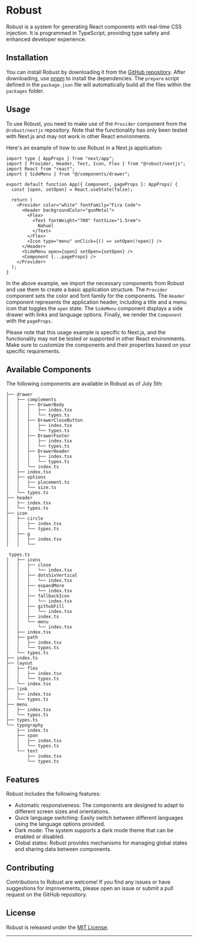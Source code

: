 # Robust

Robust is a system for generating React components with real-time CSS injection. It is programmed in TypeScript, providing type safety and enhanced developer experience.

## Installation

You can install Robust by downloading it from the [GitHub repository](https://github.com/nahuelRosas/Robust.git). After downloading, use [pnpm](https://pnpm.io/) to install the dependencies. The `prepare` script defined in the `package.json` file will automatically build all the files within the `packages` folder.

## Usage

To use Robust, you need to make use of the `Provider` component from the `@robust/nextjs` repository. Note that the functionality has only been tested with Next.js and may not work in other React environments.

Here's an example of how to use Robust in a Next.js application:

```tsx
import type { AppProps } from "next/app";
import { Provider, Header, Text, Icon, Flex } from "@robust/nextjs";
import React from "react";
import { SideMenu } from "@/components/drawer";

export default function App({ Component, pageProps }: AppProps) {
  const [open, setOpen] = React.useState(false);

  return (
    <Provider color="white" fontFamily="Fira Code">
      <Header backgroundColor="gunMetal">
        <Flex>
          <Text fontWeight="700" fontSize="1.5rem">
            Nahuel
          </Text>
        </Flex>
        <Icon type="menu" onClick={() => setOpen(!open)} />
      </Header>
      <SideMenu open={open} setOpen={setOpen} />
      <Component {...pageProps} />
    </Provider>
  );
}
```

In the above example, we import the necessary components from Robust and use them to create a basic application structure. The `Provider` component sets the color and font family for the components. The `Header` component represents the application header, including a title and a menu icon that toggles the `open` state. The `SideMenu` component displays a side drawer with links and language options. Finally, we render the `Component` with the `pageProps`.

Please note that this usage example is specific to Next.js, and the functionality may not be tested or supported in other React environments. Make sure to customize the components and their properties based on your specific requirements.

## Available Components

The following components are available in Robust as of July 5th:

```
├── drawer
│   ├── complements
│   │   ├── DrawerBody
│   │   │   ├── index.tsx
│   │   │   └── types.ts
│   │   ├── DrawerCloseButton
│   │   │   ├── index.tsx
│   │   │   └── types.ts
│   │   ├── DrawerFooter
│   │   │   ├── index.tsx
│   │   │   └── types.ts
│   │   ├── DrawerHeader
│   │   │   ├── index.tsx
│   │   │   └── types.ts
│   │   └── index.ts
│   ├── index.tsx
│   ├── options
│   │   ├── placement.ts
│   │   └── size.ts
│   └── types.ts
├── header
│   ├── index.tsx
│   └── types.ts
├── icon
│   ├── circle
│   │   ├── index.tsx
│   │   └── types.ts
│   ├── g
│   │   ├── index.tsx
│   │   └──

 types.ts
│   ├── icons
│   │   ├── close
│   │   │   └── index.tsx
│   │   ├── dotsSixVertical
│   │   │   └── index.tsx
│   │   ├── expandMore
│   │   │   └── index.tsx
│   │   ├── fallbackIcon
│   │   │   └── index.tsx
│   │   ├── githubFill
│   │   │   └── index.tsx
│   │   ├── index.ts
│   │   └── menu
│   │       └── index.tsx
│   ├── index.tsx
│   ├── path
│   │   ├── index.tsx
│   │   └── types.ts
│   └── types.ts
├── index.ts
├── layout
│   ├── flex
│   │   ├── index.tsx
│   │   └── types.ts
│   └── index.tsx
├── link
│   ├── index.tsx
│   └── types.ts
├── menu
│   ├── index.tsx
│   └── types.ts
├── types.ts
└── typography
    ├── index.ts
    ├── span
    │   ├── index.tsx
    │   └── types.ts
    └── text
        ├── index.tsx
        └── types.ts
```
## Features

Robust includes the following features:

* Automatic responsiveness: The components are designed to adapt to different screen sizes and orientations.
* Quick language switching: Easily switch between different languages using the language options provided.
* Dark mode: The system supports a dark mode theme that can be enabled or disabled.
* Global states: Robust provides mechanisms for managing global states and sharing data between components.

## Contributing

Contributions to Robust are welcome! If you find any issues or have suggestions for improvements, please open an issue or submit a pull request on the GitHub repository.

## License

Robust is released under the [MIT License](https://opensource.org/licenses/MIT).

---

